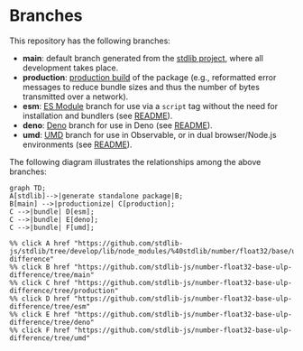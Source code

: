 <!--

@license Apache-2.0

Copyright (c) 2022 The Stdlib Authors.

Licensed under the Apache License, Version 2.0 (the "License");
you may not use this file except in compliance with the License.
You may obtain a copy of the License at

    http://www.apache.org/licenses/LICENSE-2.0

Unless required by applicable law or agreed to in writing, software
distributed under the License is distributed on an "AS IS" BASIS,
WITHOUT WARRANTIES OR CONDITIONS OF ANY KIND, either express or implied.
See the License for the specific language governing permissions and
limitations under the License.

-->

# Branches

This repository has the following branches:

-   **main**: default branch generated from the [stdlib project][stdlib-url], where all development takes place.
-   **production**: [production build][production-url] of the package (e.g., reformatted error messages to reduce bundle sizes and thus the number of bytes transmitted over a network).
-   **esm**: [ES Module][esm-url] branch for use via a `script` tag without the need for installation and bundlers (see [README][esm-readme]).
-   **deno**: [Deno][deno-url] branch for use in Deno (see [README][deno-readme]).
-   **umd**: [UMD][umd-url] branch for use in Observable, or in dual browser/Node.js environments (see [README][umd-readme]).

The following diagram illustrates the relationships among the above branches:

```mermaid
graph TD;
A[stdlib]-->|generate standalone package|B;
B[main] -->|productionize| C[production];
C -->|bundle| D[esm];
C -->|bundle| E[deno];
C -->|bundle| F[umd];

%% click A href "https://github.com/stdlib-js/stdlib/tree/develop/lib/node_modules/%40stdlib/number/float32/base/ulp-difference"
%% click B href "https://github.com/stdlib-js/number-float32-base-ulp-difference/tree/main"
%% click C href "https://github.com/stdlib-js/number-float32-base-ulp-difference/tree/production"
%% click D href "https://github.com/stdlib-js/number-float32-base-ulp-difference/tree/esm"
%% click E href "https://github.com/stdlib-js/number-float32-base-ulp-difference/tree/deno"
%% click F href "https://github.com/stdlib-js/number-float32-base-ulp-difference/tree/umd"
```

[stdlib-url]: https://github.com/stdlib-js/stdlib/tree/develop/lib/node_modules/%40stdlib/number/float32/base/ulp-difference
[production-url]: https://github.com/stdlib-js/number-float32-base-ulp-difference/tree/production
[deno-url]: https://github.com/stdlib-js/number-float32-base-ulp-difference/tree/deno
[deno-readme]: https://github.com/stdlib-js/number-float32-base-ulp-difference/blob/deno/README.md
[umd-url]: https://github.com/stdlib-js/number-float32-base-ulp-difference/tree/umd
[umd-readme]: https://github.com/stdlib-js/number-float32-base-ulp-difference/blob/umd/README.md
[esm-url]: https://github.com/stdlib-js/number-float32-base-ulp-difference/tree/esm
[esm-readme]: https://github.com/stdlib-js/number-float32-base-ulp-difference/blob/esm/README.md